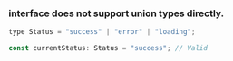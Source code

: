 ### interface does not support union types directly.
```js
type Status = "success" | "error" | "loading";

const currentStatus: Status = "success"; // Valid

```